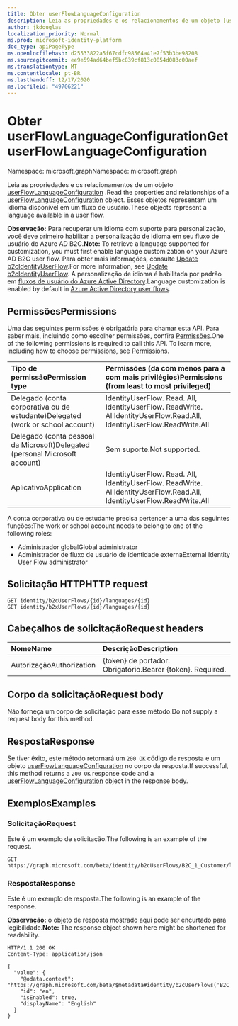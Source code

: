 ```yaml
---
title: Obter userFlowLanguageConfiguration
description: Leia as propriedades e os relacionamentos de um objeto [userFlowLanguageConfiguration](../resources/userflowlanguageconfiguration.md) .
author: jkdouglas
localization_priority: Normal
ms.prod: microsoft-identity-platform
doc_type: apiPageType
ms.openlocfilehash: d25533822a5f67cdfc98564a41e7f53b3be98208
ms.sourcegitcommit: ee9e594ad64bef5bc839cf813c0854d083c00aef
ms.translationtype: MT
ms.contentlocale: pt-BR
ms.lasthandoff: 12/17/2020
ms.locfileid: "49706221"
---
```

# <a name="get-userflowlanguageconfiguration"></a><span data-ttu-id="38730-103">Obter userFlowLanguageConfiguration</span><span class="sxs-lookup"><span data-stu-id="38730-103">Get userFlowLanguageConfiguration</span></span>

<span data-ttu-id="38730-104">Namespace: microsoft.graph</span><span class="sxs-lookup"><span data-stu-id="38730-104">Namespace: microsoft.graph</span></span>

<span data-ttu-id="38730-105">Leia as propriedades e os relacionamentos de um objeto [userFlowLanguageConfiguration](../resources/userflowlanguageconfiguration.md) .</span><span class="sxs-lookup"><span data-stu-id="38730-105">Read the properties and relationships of a [userFlowLanguageConfiguration](../resources/userflowlanguageconfiguration.md) object.</span></span> <span data-ttu-id="38730-106">Esses objetos representam um idioma disponível em um fluxo de usuário.</span><span class="sxs-lookup"><span data-stu-id="38730-106">These objects represent a language available in a user flow.</span></span>

<span data-ttu-id="38730-107">**Observação:** Para recuperar um idioma com suporte para personalização, você deve primeiro habilitar a personalização de idioma em seu fluxo de usuário do Azure AD B2C.</span><span class="sxs-lookup"><span data-stu-id="38730-107">**Note:** To retrieve a language supported for customization, you must first enable language customization on your Azure AD B2C user flow.</span></span> <span data-ttu-id="38730-108">Para obter mais informações, consulte [Update b2cIdentityUserFlow](../api/b2cidentityuserflow-update.md).</span><span class="sxs-lookup"><span data-stu-id="38730-108">For more information, see [Update b2cIdentityUserFlow](../api/b2cidentityuserflow-update.md).</span></span> <span data-ttu-id="38730-109">A personalização de idioma é habilitada por padrão em [fluxos de usuário do Azure Active Directory](../resources/b2xidentityuserflow.md).</span><span class="sxs-lookup"><span data-stu-id="38730-109">Language customization is enabled by default in [Azure Active Directory user flows](../resources/b2xidentityuserflow.md).</span></span>

## <a name="permissions"></a><span data-ttu-id="38730-110">Permissões</span><span class="sxs-lookup"><span data-stu-id="38730-110">Permissions</span></span>

<span data-ttu-id="38730-p103">Uma das seguintes permissões é obrigatória para chamar esta API. Para saber mais, incluindo como escolher permissões, confira [Permissões](/graph/permissions-reference).</span><span class="sxs-lookup"><span data-stu-id="38730-p103">One of the following permissions is required to call this API. To learn more, including how to choose permissions, see [Permissions](/graph/permissions-reference).</span></span>

|<span data-ttu-id="38730-113">Tipo de permissão</span><span class="sxs-lookup"><span data-stu-id="38730-113">Permission type</span></span>      | <span data-ttu-id="38730-114">Permissões (da com menos para a com mais privilégios)</span><span class="sxs-lookup"><span data-stu-id="38730-114">Permissions (from least to most privileged)</span></span>              |
|:--------------------|:---------------------------------------------------------|
|<span data-ttu-id="38730-115">Delegado (conta corporativa ou de estudante)</span><span class="sxs-lookup"><span data-stu-id="38730-115">Delegated (work or school account)</span></span>|<span data-ttu-id="38730-116">IdentityUserFlow. Read. All, IdentityUserFlow. ReadWrite. All</span><span class="sxs-lookup"><span data-stu-id="38730-116">IdentityUserFlow.Read.All, IdentityUserFlow.ReadWrite.All</span></span>|
|<span data-ttu-id="38730-117">Delegado (conta pessoal da Microsoft)</span><span class="sxs-lookup"><span data-stu-id="38730-117">Delegated (personal Microsoft account)</span></span>| <span data-ttu-id="38730-118">Sem suporte.</span><span class="sxs-lookup"><span data-stu-id="38730-118">Not supported.</span></span>|
|<span data-ttu-id="38730-119">Aplicativo</span><span class="sxs-lookup"><span data-stu-id="38730-119">Application</span></span>|<span data-ttu-id="38730-120">IdentityUserFlow. Read. All, IdentityUserFlow. ReadWrite. All</span><span class="sxs-lookup"><span data-stu-id="38730-120">IdentityUserFlow.Read.All, IdentityUserFlow.ReadWrite.All</span></span>|

<span data-ttu-id="38730-121">A conta corporativa ou de estudante precisa pertencer a uma das seguintes funções:</span><span class="sxs-lookup"><span data-stu-id="38730-121">The work or school account needs to belong to one of the following roles:</span></span>

* <span data-ttu-id="38730-122">Administrador global</span><span class="sxs-lookup"><span data-stu-id="38730-122">Global administrator</span></span>
* <span data-ttu-id="38730-123">Administrador de fluxo de usuário de identidade externa</span><span class="sxs-lookup"><span data-stu-id="38730-123">External Identity User Flow administrator</span></span>

## <a name="http-request"></a><span data-ttu-id="38730-124">Solicitação HTTP</span><span class="sxs-lookup"><span data-stu-id="38730-124">HTTP request</span></span>

<!-- {
  "blockType": "ignored"
}
-->

``` http
GET identity/b2cUserFlows/{id}/languages/{id}
GET identity/b2xUserFlows/{id}/languages/{id}
```

## <a name="request-headers"></a><span data-ttu-id="38730-125">Cabeçalhos de solicitação</span><span class="sxs-lookup"><span data-stu-id="38730-125">Request headers</span></span>

|<span data-ttu-id="38730-126">Nome</span><span class="sxs-lookup"><span data-stu-id="38730-126">Name</span></span>|<span data-ttu-id="38730-127">Descrição</span><span class="sxs-lookup"><span data-stu-id="38730-127">Description</span></span>|
|:---|:---|
|<span data-ttu-id="38730-128">Autorização</span><span class="sxs-lookup"><span data-stu-id="38730-128">Authorization</span></span>|<span data-ttu-id="38730-p104">{token} de portador. Obrigatório.</span><span class="sxs-lookup"><span data-stu-id="38730-p104">Bearer {token}. Required.</span></span>|

## <a name="request-body"></a><span data-ttu-id="38730-131">Corpo da solicitação</span><span class="sxs-lookup"><span data-stu-id="38730-131">Request body</span></span>

<span data-ttu-id="38730-132">Não forneça um corpo de solicitação para esse método.</span><span class="sxs-lookup"><span data-stu-id="38730-132">Do not supply a request body for this method.</span></span>

## <a name="response"></a><span data-ttu-id="38730-133">Resposta</span><span class="sxs-lookup"><span data-stu-id="38730-133">Response</span></span>

<span data-ttu-id="38730-134">Se tiver êxito, este método retornará um `200 OK` código de resposta e um objeto [userFlowLanguageConfiguration](../resources/userflowlanguageconfiguration.md) no corpo da resposta.</span><span class="sxs-lookup"><span data-stu-id="38730-134">If successful, this method returns a `200 OK` response code and a [userFlowLanguageConfiguration](../resources/userflowlanguageconfiguration.md) object in the response body.</span></span>

## <a name="examples"></a><span data-ttu-id="38730-135">Exemplos</span><span class="sxs-lookup"><span data-stu-id="38730-135">Examples</span></span>

### <a name="request"></a><span data-ttu-id="38730-136">Solicitação</span><span class="sxs-lookup"><span data-stu-id="38730-136">Request</span></span>

<span data-ttu-id="38730-137">Este é um exemplo de solicitação.</span><span class="sxs-lookup"><span data-stu-id="38730-137">The following is an example of the request.</span></span>

<!-- {
  "blockType": "request",
  "name": "get_userflowlanguageconfiguration"
}
-->

``` http
GET https://graph.microsoft.com/beta/identity/b2cUserFlows/B2C_1_Customer/languages/en
```

### <a name="response"></a><span data-ttu-id="38730-138">Resposta</span><span class="sxs-lookup"><span data-stu-id="38730-138">Response</span></span>

<span data-ttu-id="38730-139">Este é um exemplo de resposta.</span><span class="sxs-lookup"><span data-stu-id="38730-139">The following is an example of the response.</span></span>

<span data-ttu-id="38730-140">**Observação:** o objeto de resposta mostrado aqui pode ser encurtado para legibilidade.</span><span class="sxs-lookup"><span data-stu-id="38730-140">**Note:** The response object shown here might be shortened for readability.</span></span>
<!-- {
  "blockType": "response",
  "truncated": true,
  "@odata.type": "microsoft.graph.userFlowLanguageConfiguration"
}
-->

``` http
HTTP/1.1 200 OK
Content-Type: application/json

{
  "value": {
    "@odata.context": "https://graph.microsoft.com/beta/$metadata#identity/b2cUserFlows('B2C_1_Customer')/languages/$entity",
    "id": "en",
    "isEnabled": true,
    "displayName": "English"
  }
}
```

